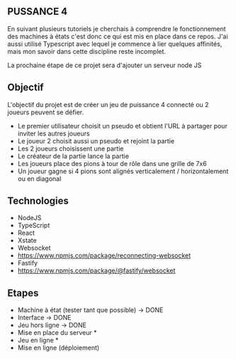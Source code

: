 ## PUSSANCE 4

En suivant plusieurs tutoriels je cherchais à comprendre le fonctionnement des machines à états c'est donc ce qui est mis en place dans ce repos.
J'ai aussi utilisé Typescript avec lequel je commence à lier quelques affinités, mais mon savoir dans cette discipline reste incomplet. 

La prochaine étape de ce projet sera d'ajouter un serveur node JS


## Objectif

L'objectif du projet est de créer un jeu de puissance 4 connecté ou 2 joueurs peuvent se défier.

- Le premier utilisateur choisit un pseudo et obtient l'URL  à partager pour inviter les autres joueurs
- Le joueur 2 choisit aussi un pseudo et rejoint la partie
- Les 2 joueurs choisissent une partie
- Le créateur de la partie lance la partie
- Les joueurs place des pions à tour de rôle dans une grille de 7x6
- Un joueur gagne si 4 pions sont alignés verticalement / horizontalement ou en diagonal

## Technologies

- NodeJS
- TypeScript
- React
- Xstate
- Websocket
- https://www.npmjs.com/package/reconnecting-websocket
- Fastify
- https://www.npmjs.com/package/@fastify/websocket

## Etapes

- Machine à état (tester tant que possible) -> DONE
- Interface -> DONE
- Jeu hors ligne -> DONE
- Mise en place du serveur *
- Jeu en ligne *
- Mise en ligne (déploiement)
